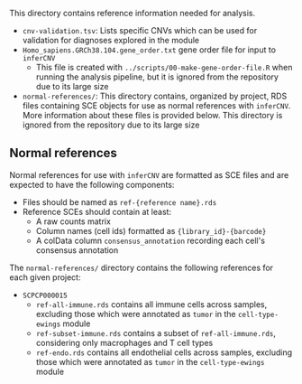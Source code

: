 This directory contains reference information needed for analysis.

* `cnv-validation.tsv`: Lists specific CNVs which can be used for validation for diagnoses explored in the module
* `Homo_sapiens.GRCh38.104.gene_order.txt` gene order file for input to `inferCNV`
  * This file is created with `../scripts/00-make-gene-order-file.R` when running the analysis pipeline, but it is ignored from the repository due to its large size
* `normal-references/`: This directory contains, organized by project, RDS files containing SCE objects for use as normal references with `inferCNV`.
More information about these files is provided below.
This directory is ignored from the repository due to its large size

## Normal references

Normal references for use with `inferCNV` are formatted as SCE files and are expected to have the following components:

* Files should be named as `ref-{reference name}.rds`
* Reference SCEs should contain at least:
  * A raw counts matrix
  * Column names (cell ids) formatted as `{library_id}-{barcode}`
  * A colData column `consensus_annotation` recording each cell's consensus annotation


The `normal-references/` directory contains the following references for each given project:

* `SCPCP000015`
  * `ref-all-immune.rds` contains all immune cells across samples, excluding those which were annotated as `tumor` in the `cell-type-ewings` module
  * `ref-subset-immune.rds` contains a subset of `ref-all-immune.rds`, considering only macrophages and T cell types
  * `ref-endo.rds` contains all endothelial cells across samples, excluding those which were annotated as `tumor` in the `cell-type-ewings` module
